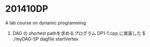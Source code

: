 201410DP
========
A lab course on dynamic programming

1) DAG の shortest pathを求めるプログラム
 DP1-1.cpp に実装した
 $ ./myDAG-SP dagfile startVertex


